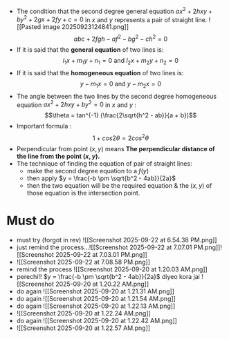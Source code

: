 
- The condition that the second degree general equation $ax^2 + 2hxy + by^2 + 2gx + 2fy + c = 0$ in $x$ and $y$ represents a pair of straight line.
![[Pasted image 20250923124841.png]]
$$abc + 2fgh - af^2 - bg^2 - ch^2 = 0$$
- If it is said that the **general equation** of two lines is: $$l_1x + m_1y +n_1 = 0 \text{ and } l_2x + m_2y +n_2 = 0$$ 
- If it is said that the **homogeneous equation** of two lines is: $$y - m_1x = 0 \text{ and  } y - m_2x = 0$$
- The angle between the two lines by the second degree homogeneous equation $ax^2 + 2hxy + by^2 = 0$ in $x$ and $y$ :
$$\theta = tan^{-1} (\frac{2\sqrt{h^2 - ab}}{a + b})$$
- Important formula :
$$1 + cos2\theta = 2cos^2 \theta$$
- Perpendicular from point $(x, y)$ means **The perpendicular distance of the line from the point $(x, y)$.**
- The technique of finding the equation of pair of straight lines:
	- make the second degree equation to a $f(y)$
	- then apply $y = \frac{-b \pm \sqrt{b^2 - 4ab}}{2a}$ 
	- then the two equation will be the required equation & the $(x, y)$ of those equation is the intersection point.

# Must do
- must try (forgot in rev) ![[Screenshot 2025-09-22 at 6.54.38 PM.png]]
- just remind the process...![[Screenshot 2025-09-22 at 7.07.01 PM.png]]![[Screenshot 2025-09-22 at 7.03.01 PM.png]]
- ![[Screenshot 2025-09-22 at 7.08.58 PM.png]]
- remind the process ![[Screenshot 2025-09-20 at 1.20.03 AM.png]]
- perechi!! $y = \frac{-b \pm \sqrt{b^2 - 4ab}}{2a}$ diyeo kora jai ![[Screenshot 2025-09-20 at 1.20.22 AM.png]]
- do again ![[Screenshot 2025-09-20 at 1.21.31 AM.png]]
- do again ![[Screenshot 2025-09-20 at 1.21.54 AM.png]]
- do again ![[Screenshot 2025-09-20 at 1.22.13 AM.png]]
- ![[Screenshot 2025-09-20 at 1.22.24 AM.png]]
- do again ![[Screenshot 2025-09-20 at 1.22.42 AM.png]]
- ![[Screenshot 2025-09-20 at 1.22.57 AM.png]]